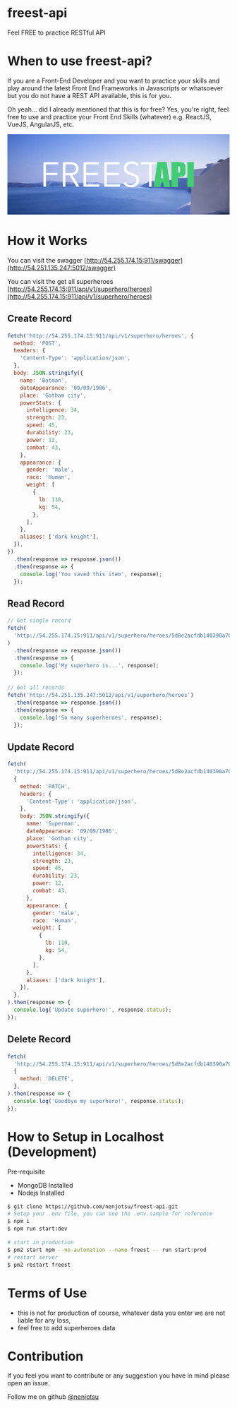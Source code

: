# freest-api

Feel FREE to practice RESTful API

# When to use freest-api?

If you are a Front-End Developer and you want to practice your skills and play around the latest Front End Frameworks in Javascripts or whatsoever but you do not have a REST API available, this is for you.

Oh yeah... did I already mentioned that this is for free? Yes, you're right, feel free to use and practice your Front End Skills (whatever) e.g. ReactJS, VueJS, AngularJS, etc.

![alt text](./freestapi.jpg 'Feel FREE to practice RESTful API')

# How it Works

You can visit the swagger [http://54.255.174.15:911/swagger](http://54.251.135.247:5012/swagger)

You can visit the get all superheroes [http://54.255.174.15:911/api/v1/superhero/heroes](http://54.255.174.15:911/api/v1/superhero/heroes)

## Create Record

```javascript
fetch('http://54.255.174.15:911/api/v1/superhero/heroes', {
  method: 'POST',
  headers: {
    'Content-Type': 'application/json',
  },
  body: JSON.stringify({
    name: 'Batman',
    dateAppearance: '09/09/1986',
    place: 'Gotham city',
    powerStats: {
      intelligence: 34,
      strength: 23,
      speed: 45,
      durability: 23,
      power: 12,
      combat: 43,
    },
    appearance: {
      gender: 'male',
      race: 'Human',
      weight: [
        {
          lb: 110,
          kg: 54,
        },
      ],
    },
    aliases: ['dark knight'],
  }),
})
  .then(response => response.json())
  .then(response => {
    console.log('You saved this item', response);
  });
```

## Read Record

```javascript
// Get single record
fetch(
  'http://54.255.174.15:911/api/v1/superhero/heroes/5d8e2acfdb140390a701e759',
)
  .then(response => response.json())
  .then(response => {
    console.log('My superhero is...', response);
  });

// Get all records
fetch('http://54.251.135.247:5012/api/v1/superhero/heroes')
  .then(response => response.json())
  .then(response => {
    console.log('So many superheroes', response);
  });
```

## Update Record

```javascript
fetch(
  'http://54.255.174.15:911/api/v1/superhero/heroes/5d8e2acfdb140390a701e759',
  {
    method: 'PATCH',
    headers: {
      'Content-Type': 'application/json',
    },
    body: JSON.stringify({
      name: 'Superman',
      dateAppearance: '09/09/1986',
      place: 'Gotham city',
      powerStats: {
        intelligence: 34,
        strength: 23,
        speed: 45,
        durability: 23,
        power: 12,
        combat: 43,
      },
      appearance: {
        gender: 'male',
        race: 'Human',
        weight: [
          {
            lb: 110,
            kg: 54,
          },
        ],
      },
      aliases: ['dark knight'],
    }),
  },
).then(response => {
  console.log('Update superhero!', response.status);
});
```

## Delete Record

```javascript
fetch(
  'http://54.255.174.15:911/api/v1/superhero/heroes/5d8e2acfdb140390a701e759',
  {
    method: 'DELETE',
  },
).then(response => {
  console.log('Goodbye my superhero!', response.status);
});
```

# How to Setup in Localhost (Development)

Pre-requisite

- MongoDB Installed
- Nodejs Installed

```bash
$ git clone https://github.com/nenjotsu/freest-api.git
# Setup your .env file, you can see the .env.sample for reference
$ npm i
$ npm run start:dev
```

```bash
# start in production
$ pm2 start npm --no-automation --name freest -- run start:prod
# restart server
$ pm2 restart freest
```

# Terms of Use
- this is not for production of course, whatever data you enter we are not liable for any loss,
- feel free to add superheroes data

# Contribution
If you feel you want to contribute or any suggestion you have in mind please open an issue.

Follow me on github [@nenjotsu](https://github.com/nenjotsu)
